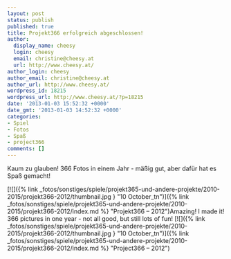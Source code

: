 ```yaml
---
layout: post
status: publish
published: true
title: Projekt366 erfolgreich abgeschlossen!
author:
  display_name: cheesy
  login: cheesy
  email: christine@cheesy.at
  url: http://www.cheesy.at/
author_login: cheesy
author_email: christine@cheesy.at
author_url: http://www.cheesy.at/
wordpress_id: 18215
wordpress_url: http://www.cheesy.at/?p=18215
date: '2013-01-03 15:52:32 +0000'
date_gmt: '2013-01-03 14:52:32 +0000'
categories:
- Spiel
- Fotos
- Spaß
- project366
comments: []
---
```

<!--:de-->Kaum zu glauben! 366 Fotos in einem Jahr - mäßig gut, aber dafür hat es Spaß gemacht!
[![]({% link _fotos/sonstiges/spiele/projekt365-und-andere-projekte/2010-2015/projekt366-2012/thumbnail.jpg } "10 October\_tn")]({% link _fotos/sonstiges/spiele/projekt365-und-andere-projekte/2010-2015/projekt366-2012/index.md %} "Projekt366 – 2012")<!--:--><!--:en-->Amazing! I made it! 366 pictures in one year - not all good, but still lots of fun!
[![]({% link _fotos/sonstiges/spiele/projekt365-und-andere-projekte/2010-2015/projekt366-2012/thumbnail.jpg } "10 October\_tn")]({% link _fotos/sonstiges/spiele/projekt365-und-andere-projekte/2010-2015/projekt366-2012/index.md %} "Project366 – 2012")<!--:-->

